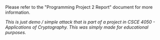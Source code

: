Please refer to the "Programming Project 2 Report" document for more information.

*This is just demo / simple attack that is part of a project in CSCE 4050 - Applications of Cryptography. This was simply made for educational purposes.*
